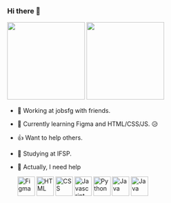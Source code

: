 ### Hi there 👋

<div>
<img height="180em" src="https://github-readme-stats.vercel.app/api?username=BellaHertel&show_icons=true&layout=compact&theme=dracula"") /> 
<img height="180em" src="https://github-readme-stats.vercel.app/api/top-langs/?username=BellaHertel&layout=compact&theme=dracula" />
<div>

- 💼 Working at jobsfg with friends. 
- 🌱 Currently learning Figma and HTML/CSS/JS. 😥
- 👍 Want to help others.
- 📖 Studying at IFSP. 
- 🤔 Actually, I need help

  <img align = "center" alt = "Figma" height = "45" width = "40" src = "https://cdn.jsdelivr.net/gh/devicons/devicon/icons/figma/figma-original.svg">
  <img align = "center" alt = "HTML" height = "45" width = "40" src = "https://cdn.jsdelivr.net/gh/devicons/devicon/icons/html5/html5-original.svg">
  <img align = "center" alt = "CSS" height = "45" width = "40" src = "https://cdn.jsdelivr.net/gh/devicons/devicon/icons/css3/css3-original.svg">
  <img align = "center" alt = "Javascript" height = "45" width = "40" src = "https://cdn.jsdelivr.net/gh/devicons/devicon/icons/javascript/javascript-original.svg">
  <img align = "center" alt = "Python" height = "45" width = "40" src = "https://cdn.jsdelivr.net/gh/devicons/devicon/icons/python/python-original.svg">
  <img align = "center" alt = "Java" height = "45" width = "40" src = "https://cdn.jsdelivr.net/gh/devicons/devicon/icons/java/java-original.svg">
  <img align = "center" alt = "Java" height = "45" width = "40" src = "https://cdn.jsdelivr.net/gh/devicons/devicon/icons/csharp/csharp-original.svg">

